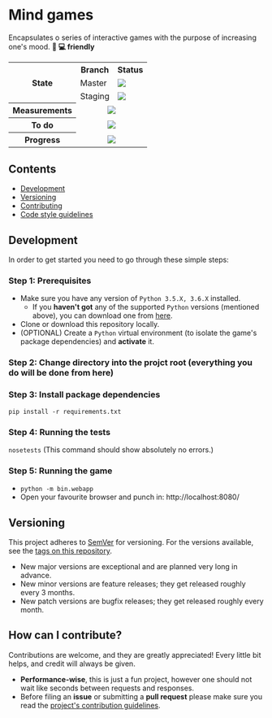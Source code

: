 # Mind games

Encapsulates o series of interactive games with the purpose of increasing one's mood. **:iphone: :computer: friendly**

<table>
  <tr>
    <th rowspan="3">State</th>
    <th>Branch</th>
    <th>Status</th>
  </tr>
  <tr>
    <td>Master</td>
    <td>
      <a href="https://travis-ci.com/mariusmucenicu/mind-games/branches">
        <img src="https://travis-ci.com/mariusmucenicu/mind-games.svg?branch=master"></a>
    </td>
  </tr>
  <tr>
    <td>Staging</td>
    <td>
      <a href="https://travis-ci.com/mariusmucenicu/mind-games/branches">
        <img src="https://travis-ci.com/mariusmucenicu/mind-games.svg?branch=staging"></a>
    </td>
  </tr>
  <tr>
    <th>Measurements</th>
    <td colspan="2" align="center">
      <a href="https://codecov.io/gh/mariusmucenicu/mind-games">
        <img src="https://codecov.io/gh/mariusmucenicu/mind-games/branch/master/graph/badge.svg"></a>
    </td>
  </tr>
  <tr>
    <th>To do</th>
    <td colspan="2" align="center">
      <a href="https://github.com/mariusmucenicu/mind-games/issues">
        <img src="https://img.shields.io/github/issues/mariusmucenicu/mind-games.svg"></a>
    </td>
  </tr>
  <tr>
    <th>Progress</th>
    <td colspan="2" align="center">
      <a href="https://github.com/mariusmucenicu/mind-games/compare/0.1.0...master">
        <img src="https://img.shields.io/github/commits-since/mariusmucenicu/mind-games/0.1.0.svg"></a>
    </td>
  </tr>
</table>

## Contents
+ [Development](https://github.com/mariusmucenicu/mind-games#development)
+ [Versioning](https://github.com/mariusmucenicu/mind-games#versioning)
+ [Contributing](https://github.com/mariusmucenicu/mind-games#contributing)
+ [Code style guidelines](https://github.com/mariusmucenicu/mind-games#code-style-guidelines)

## Development
In order to get started you need to go through these simple steps:

### Step 1: Prerequisites
+ Make sure you have any version of `Python 3.5.X, 3.6.X` installed.
    + If you **haven't got** any of the supported `Python` versions (mentioned above), you can download one from [here](https://www.python.org/).
+ Clone or download this repository locally.
+ (OPTIONAL) Create a `Python` virtual environment (to isolate the game's package dependencies) and **activate** it.

### Step 2: Change directory into the projct root (everything you do will be done from here)

### Step 3: Install package dependencies
```pip install -r requirements.txt```

### Step 4: Running the tests
```nosetests``` (This command should show absolutely no errors.)

### Step 5: Running the game
+ ```python -m bin.webapp```
+ Open your favourite browser and punch in: http://localhost:8080/

## Versioning
This project adheres to [SemVer](http://semver.org/) for versioning.
For the versions available, see the [tags on this repository](https://github.com/mariusmucenicu/mind-games/tags).

- New major versions are exceptional and are planned very long in advance.
- New minor versions are feature releases; they get released roughly every 3 months.
- New patch versions are bugfix releases; they get released roughly every month.

## How can I contribute?
Contributions are welcome, and they are greatly appreciated! Every little bit helps, and credit will always be given.  

- **Performance-wise**, this is just a fun project, however one should not wait like seconds between requests and responses.  
- Before filing an **issue** or submitting a **pull request** please make sure you read the [project's contribution guidelines](https://github.com/mariusmucenicu/mind-games/blob/master/docs/CONTRIBUTING.md).
